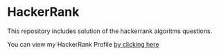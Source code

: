 # HackerRank
This repository includes solution of the hackerrank algoritms questions.

You can view my HackerRank Profile [by clicking here](https://www.hackerrank.com/tunahankilic942)
